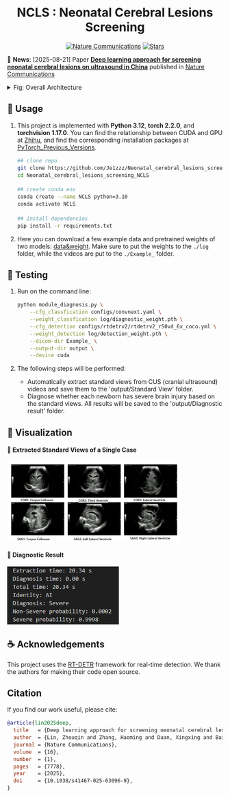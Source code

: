 <h1 align="center">NCLS : Neonatal Cerebral Lesions Screening</h1>


<p align="center">
  <a href="https://www.nature.com/articles/s41467-025-63096-9"><img src="https://img.shields.io/badge/Nature%20Communications-文章-0b7fab.svg" alt="Nature Communications"></a>
  <a href="https://github.com/Je1zzz/Neonatal_cerebral_lesions_screening_NCLS/stargazers"><img src="https://img.shields.io/github/stars/Je1zzz/Neonatal_cerebral_lesions_screening_NCLS" alt="Stars"></a>
</p>

<p align="left">📣 <b>News</b>: [2025-08-21] Paper <b><u>Deep learning approach for screening neonatal cerebral lesions on ultrasound in China</u></b> published in <a href="https://www.nature.com/articles/s41467-025-63096-9">Nature Communications</a></p>

<details>
  <summary>Fig: Overall Architecture</summary>
  <p align="center">
    <img src="./output/Figure1_01.png" alt="Overall Architecture" width="100%">
  </p>
</details>

## 🍔 Usage


1. This project is implemented with **Python 3.12**, **torch 2.2.0**, and **torchvision 1.17.0**. You can find the relationship between CUDA and GPU at [Zhihu](https://zhuanlan.zhihu.com/p/633473214), and find the corresponding installation packages at [PyTorch_Previous_Versions](https://pytorch.org/get-started/previous-versions/).

   ```bash
   ## clone repo
   git clone https://github.com/Je1zzz/Neonatal_cerebral_lesions_screening_NCLS.git
   cd Neonatal_cerebral_lesions_screening_NCLS

   ## create conda env
   conda create --name NCLS python=3.10
   conda activate NCLS

   ## install dependencies
   pip install -r requirements.txt
   ```

2. Here you can download a few example data and pretrained weights of two models: [data&weight](https://drive.google.com/drive/folders/1aQDuLPmSBAULJ5soqeizaEkAHiwfpV1o?usp=sharing). Make sure to put the weights to the `./log` folder, while the videos are put to the `./Example_` folder.


## 🍨 Testing

1. Run on the command line:
    ```bash
    python module_diagnosis.py \
        --cfg_classfication configs/convnext.yaml \
        --weight_classfication log/diagnostic_weight.pth \
        --cfg_detection configs/rtdetrv2/rtdetrv2_r50vd_6x_coco.yml \
        --weight_detection log/detection_weight.pth \
        --dicom-dir Example_ \
        --output-dir output \
        --device cuda
    ```

2. The following steps will be performed:

    - Automatically extract standard views from CUS (cranial ultrasound) videos and save them to the 'output/Standard View' folder.
    - Diagnose whether each newborn has severe brain injury based on the standard views. All results will be saved to the 'output/Diagnostic result' folder.

## 🍼 Visualization

#### 🍭 Extracted Standard Views of a Single Case

<p align="left">
  <img src="output/extracted.png" width="80%" alt="Standard Views Example">
</p>

#### 🍰 Diagnostic Result
![Diagnostic Result](./output/result.png)

## ☕ Acknowledgements

This project uses the [RT-DETR](https://github.com/lyuwenyu/RT-DETR) framework for real-time detection. We thank the authors for making their code open source.

## Citation
If you find our work useful, please cite:
```bibtex
@article{lin2025deep,
  title   = {Deep learning approach for screening neonatal cerebral lesions on ultrasound in China},
  author  = {Lin, Zhouqin and Zhang, Haoming and Duan, Xingxing and Bai, Yan and Wang, Jian and Liang, Qianhong and Zhou, Jingran and Xie, Fusui and Shentu, Zhen and Huang, Ruobing and Chen, Yayan and Yu, Hongkui and Weng, Zongjie and Ni, Dong and Liu, Lei and Zhou, Luyao},
  journal = {Nature Communications},
  volume  = {16},
  number  = {1},
  pages   = {7778},
  year    = {2025},
  doi     = {10.1038/s41467-025-63096-9},
}
```